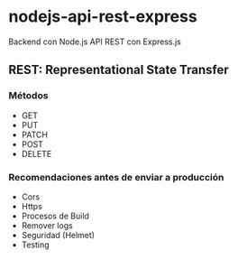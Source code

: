 # nodejs-api-rest-express
Backend con Node.js API REST con Express.js

## REST: Representational State Transfer

### Métodos
- GET
- PUT
- PATCH
- POST
- DELETE

### Recomendaciones antes de enviar a producción
- Cors
- Https
- Procesos de Build
- Remover logs
- Seguridad (Helmet)
- Testing
